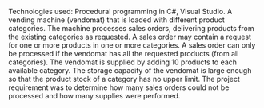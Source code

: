 Technologies used: Procedural programming in C#, Visual Studio.
A vending machine (vendomat) that is loaded with different product categories. The
machine processes sales orders, delivering products from the existing categories as
requested. A sales order may contain a request for one or more products in one or
more categories. A sales order can only be processed if the vendomat has all the
requested products (from all categories). The vendomat is supplied by adding 10
products to each available category. The storage capacity of the vendomat is large
enough so that the product stock of a category has no upper limit.
The project requirement was to determine how many sales orders could not be
processed and how many supplies were performed.
